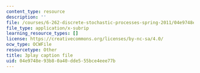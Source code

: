 ```yaml
---
content_type: resource
description: ''
file: /courses/6-262-discrete-stochastic-processes-spring-2011/04e9748e93b80a40dde555bce4eee77b_cE6OD7DkCSU.srt
file_type: application/x-subrip
learning_resource_types: []
license: https://creativecommons.org/licenses/by-nc-sa/4.0/
ocw_type: OCWFile
resourcetype: Other
title: 3play caption file
uid: 04e9748e-93b8-0a40-dde5-55bce4eee77b
---
```

